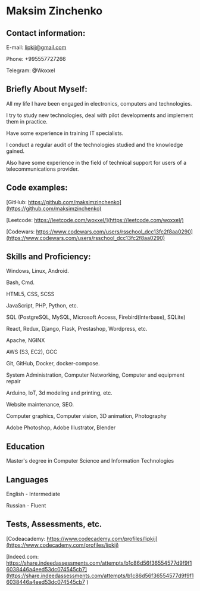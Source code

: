# Maksim Zinchenko

## Contact information:
E-mail: lipkij@gmail.com

Phone: +995557727266

Telegram: @Woxxel

## Briefly About Myself:
All my life I have been engaged in electronics, computers and technologies. 

I try to study new technologies, deal with pilot developments and implement them in practice. 

Have some experience in training IT specialists. 

I conduct a regular audit of the technologies studied and the knowledge gained.


Also have some experience in the field of technical support for users of a telecommunications provider.



## Code examples:
[GitHub: https://github.com/maksimzinchenko](https://github.com/maksimzinchenko)

[Leetcode: https://leetcode.com/woxxel/](https://leetcode.com/woxxel/)

[Codewars: https://www.codewars.com/users/rsschool_dcc13fc2f8aa0290](https://www.codewars.com/users/rsschool_dcc13fc2f8aa0290)

## Skills and Proficiency:

Windows, Linux, Android. 

Bash, Cmd.

HTML5, CSS, SCSS

JavaScript, PHP, Python, etc.

SQL (PostgreSQL, MySQL, Microsoft Access, Firebird(Interbase), SQLite)

React, Redux, Django, Flask, Prestashop, Wordpress, etc.

Apache, NGINX

AWS (S3, EC2), GCC

Git, GitHub, Docker, docker-compose.

System Administration, Computer Networking, Computer and equipment repair

Arduino, IoT, 3d modeling and printing, etc.

Website maintenance, SEO.

Computer graphics, Computer vision, 3D animation, Photography

Adobe Photoshop, Adobe Illustrator, Blender


## Education
Master's degree in Computer Science and Information Technologies


## Languages
English - Intermediate

Russian - Fluent


## Tests, Assessments, etc.
[Codeacademy: https://www.codecademy.com/profiles/lipkij](https://www.codecademy.com/profiles/lipkij)

[Indeed.com: https://share.indeedassessments.com/attempts/b1c86d56f36554577d9f9f16038446a4eed53dc074545cb7](https://share.indeedassessments.com/attempts/b1c86d56f36554577d9f9f16038446a4eed53dc074545cb7 )
